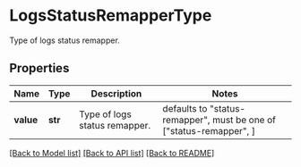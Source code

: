 # LogsStatusRemapperType

Type of logs status remapper.
## Properties
Name | Type | Description | Notes
------------ | ------------- | ------------- | -------------
**value** | **str** | Type of logs status remapper. | defaults to "status-remapper",  must be one of ["status-remapper", ]

[[Back to Model list]](README.md#documentation-for-models) [[Back to API list]](README.md#documentation-for-api-endpoints) [[Back to README]](README.md)


